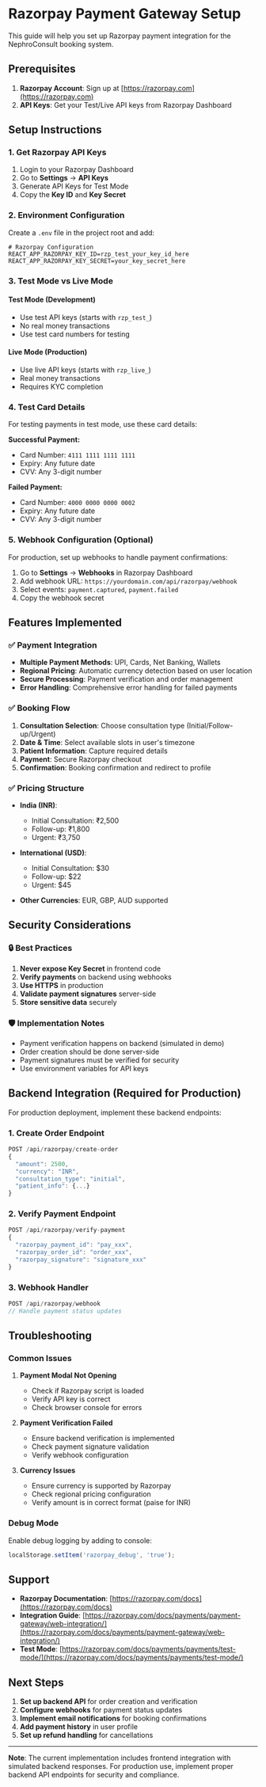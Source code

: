 # Razorpay Payment Gateway Setup

This guide will help you set up Razorpay payment integration for the NephroConsult booking system.

## Prerequisites

1. **Razorpay Account**: Sign up at [https://razorpay.com](https://razorpay.com)
2. **API Keys**: Get your Test/Live API keys from Razorpay Dashboard

## Setup Instructions

### 1. Get Razorpay API Keys

1. Login to your Razorpay Dashboard
2. Go to **Settings** → **API Keys**
3. Generate API Keys for Test Mode
4. Copy the **Key ID** and **Key Secret**

### 2. Environment Configuration

Create a `.env` file in the project root and add:

```env
# Razorpay Configuration
REACT_APP_RAZORPAY_KEY_ID=rzp_test_your_key_id_here
REACT_APP_RAZORPAY_KEY_SECRET=your_key_secret_here
```

### 3. Test Mode vs Live Mode

#### Test Mode (Development)
- Use test API keys (starts with `rzp_test_`)
- No real money transactions
- Use test card numbers for testing

#### Live Mode (Production)
- Use live API keys (starts with `rzp_live_`)
- Real money transactions
- Requires KYC completion

### 4. Test Card Details

For testing payments in test mode, use these card details:

**Successful Payment:**
- Card Number: `4111 1111 1111 1111`
- Expiry: Any future date
- CVV: Any 3-digit number

**Failed Payment:**
- Card Number: `4000 0000 0000 0002`
- Expiry: Any future date
- CVV: Any 3-digit number

### 5. Webhook Configuration (Optional)

For production, set up webhooks to handle payment confirmations:

1. Go to **Settings** → **Webhooks** in Razorpay Dashboard
2. Add webhook URL: `https://yourdomain.com/api/razorpay/webhook`
3. Select events: `payment.captured`, `payment.failed`
4. Copy the webhook secret

## Features Implemented

### ✅ Payment Integration
- **Multiple Payment Methods**: UPI, Cards, Net Banking, Wallets
- **Regional Pricing**: Automatic currency detection based on user location
- **Secure Processing**: Payment verification and order management
- **Error Handling**: Comprehensive error handling for failed payments

### ✅ Booking Flow
1. **Consultation Selection**: Choose consultation type (Initial/Follow-up/Urgent)
2. **Date & Time**: Select available slots in user's timezone
3. **Patient Information**: Capture required details
4. **Payment**: Secure Razorpay checkout
5. **Confirmation**: Booking confirmation and redirect to profile

### ✅ Pricing Structure
- **India (INR)**:
  - Initial Consultation: ₹2,500
  - Follow-up: ₹1,800
  - Urgent: ₹3,750

- **International (USD)**:
  - Initial Consultation: $30
  - Follow-up: $22
  - Urgent: $45

- **Other Currencies**: EUR, GBP, AUD supported

## Security Considerations

### 🔒 Best Practices
1. **Never expose Key Secret** in frontend code
2. **Verify payments** on backend using webhooks
3. **Use HTTPS** in production
4. **Validate payment signatures** server-side
5. **Store sensitive data** securely

### 🛡️ Implementation Notes
- Payment verification happens on backend (simulated in demo)
- Order creation should be done server-side
- Payment signatures must be verified for security
- Use environment variables for API keys

## Backend Integration (Required for Production)

For production deployment, implement these backend endpoints:

### 1. Create Order Endpoint
```javascript
POST /api/razorpay/create-order
{
  "amount": 2500,
  "currency": "INR",
  "consultation_type": "initial",
  "patient_info": {...}
}
```

### 2. Verify Payment Endpoint
```javascript
POST /api/razorpay/verify-payment
{
  "razorpay_payment_id": "pay_xxx",
  "razorpay_order_id": "order_xxx",
  "razorpay_signature": "signature_xxx"
}
```

### 3. Webhook Handler
```javascript
POST /api/razorpay/webhook
// Handle payment status updates
```

## Troubleshooting

### Common Issues

1. **Payment Modal Not Opening**
   - Check if Razorpay script is loaded
   - Verify API key is correct
   - Check browser console for errors

2. **Payment Verification Failed**
   - Ensure backend verification is implemented
   - Check payment signature validation
   - Verify webhook configuration

3. **Currency Issues**
   - Ensure currency is supported by Razorpay
   - Check regional pricing configuration
   - Verify amount is in correct format (paise for INR)

### Debug Mode

Enable debug logging by adding to console:
```javascript
localStorage.setItem('razorpay_debug', 'true');
```

## Support

- **Razorpay Documentation**: [https://razorpay.com/docs](https://razorpay.com/docs)
- **Integration Guide**: [https://razorpay.com/docs/payments/payment-gateway/web-integration/](https://razorpay.com/docs/payments/payment-gateway/web-integration/)
- **Test Mode**: [https://razorpay.com/docs/payments/payments/test-mode/](https://razorpay.com/docs/payments/payments/test-mode/)

## Next Steps

1. **Set up backend API** for order creation and verification
2. **Configure webhooks** for payment status updates
3. **Implement email notifications** for booking confirmations
4. **Add payment history** in user profile
5. **Set up refund handling** for cancellations

---

**Note**: The current implementation includes frontend integration with simulated backend responses. For production use, implement proper backend API endpoints for security and compliance.
